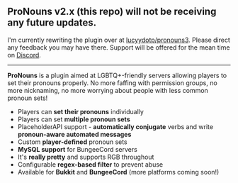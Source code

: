 ## ProNouns v2.x (this repo) will not be receiving any future updates.
I'm currently rewriting the plugin over at [lucyydotp/pronouns3](https://github.com/lucyydotp/pronouns3). Please direct any feedback you may have there.
Support will be offered for the mean time on [Discord](https://discord.lucypoulton.net).

---

**ProNouns** is a plugin aimed at LGBTQ+-friendly servers allowing players to set their pronouns properly. No more faffing with permission groups, no more nicknaming, no more worrying about people with less common pronoun sets!

- Players can **set their pronouns** individually
- Players can set **multiple pronoun sets**
- PlaceholderAPI support - **automatically conjugate** verbs and write **pronoun-aware automated messages**
- Custom **player-defined** pronoun sets
- **MySQL support** for BungeeCord servers
- It's **really pretty** and supports RGB throughout
- Configurable **regex-based filter** to prevent abuse
- Available for **Bukkit** and **BungeeCord** (more platforms coming soon!)
